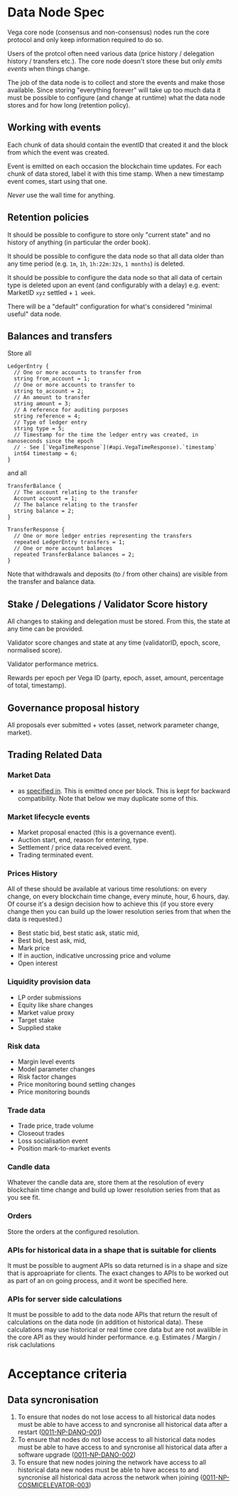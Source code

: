 # Data Node Spec

Vega core node (consensus and non-consensus) nodes run the core protocol and only keep information required to do so. 

Users of the protcol often need various data (price history / delegation history / transfers etc.). The core node doesn't store these but only *emits events* when things change.

The job of the data node is to collect and store the events and make those available. Since storing "everything forever" will take up too much data it must be possible to configure (and change at runtime) what the data node stores and for how long (retention policy). 


## Working with events
Each chunk of data should contain the eventID that created it and the block from which the event was created.

Event is emitted on each occasion the blockchain time updates. For each chunk of data stored, label it with this time stamp. When a new timestamp event comes, start using that one. 

*Never* use the wall time for anything.

## Retention policies

It should be possible to configure to store only "current state" and no history of anything (in particular the order book). 

It should be possible to configure the data node so that all data older than any time period (e.g. `1m`, `1h`, `1h:22m:32s`, `1 months`) is deleted. 

It should be possible to configure the data node so that all data of certain type is deleted upon an event (and configurably with a delay) e.g. event: MarketID `xyz` settled + `1 week`. 

There will be a "default" configuration for what's considered "minimal useful" data node. 

## Balances and transfers

Store all
```
LedgerEntry {
  // One or more accounts to transfer from
  string from_account = 1;
  // One or more accounts to transfer to
  string to_account = 2;
  // An amount to transfer
  string amount = 3;
  // A reference for auditing purposes
  string reference = 4;
  // Type of ledger entry
  string type = 5;
  // Timestamp for the time the ledger entry was created, in nanoseconds since the epoch
  // - See [`VegaTimeResponse`](#api.VegaTimeResponse).`timestamp`
  int64 timestamp = 6;
}
```

and all
```
TransferBalance {
  // The account relating to the transfer
  Account account = 1;
  // The balance relating to the transfer
  string balance = 2;
}

TransferResponse {
  // One or more ledger entries representing the transfers
  repeated LedgerEntry transfers = 1;
  // One or more account balances
  repeated TransferBalance balances = 2;
}
```

Note that withdrawals and deposits (to / from other chains) are visible from the transfer and balance data. 


## Stake / Delegations / Validator Score history

All changes to staking and delegation must be stored. From this, the state at any time can be provided. 

Validator score changes and state at any time (validatorID, epoch, score, normalised score).

Validator performance metrics. 

Rewards per epoch per Vega ID (party, epoch, asset, amount, percentage of total, timestamp). 


## Governance proposal history

All proposals ever submitted + votes (asset, network parameter change, market).


## Trading Related Data

### Market Data
- as [specified in](0021-market-data-spec.md). This is emitted once per block. This is kept for backward compatibility. Note that below we may duplicate some of this. 

### Market lifecycle events

- Market proposal enacted (this is a governance event). 
- Auction start, end, reason for entering, type. 
- Settlement / price data received event. 
- Trading terminated event.

### Prices History

All of these should be available at various time resolutions: on every change, on every blockchain time change, every minute, hour, 6 hours, day. Of course it's a design decision how to achieve this (if you store every change then you can build up the lower resolution series from that when the data is requested.)

- Best static bid, best static ask, static mid,
- Best bid, best ask, mid,
- Mark price
- If in auction, indicative uncrossing price and volume 
- Open interest 

### Liquidity provision data

- LP order submissions
- Equity like share changes
- Market value proxy 
- Target stake
- Supplied stake

### Risk data

- Margin level events
- Model parameter changes
- Risk factor changes
- Price monitoring bound setting changes
- Price monitoring bounds

### Trade data

- Trade price, trade volume
- Closeout trades
- Loss socialisation event
- Position mark-to-market events

### Candle data

Whatever the candle data are, store them at the resolution of every blockchain time change and build up lower resolution series from that as you see fit. 

### Orders

Store the orders at the configured resolution. 

### APIs for historical data in a shape that is suitable for clients

It must be possible to augment APIs so data returned is in a shape and size that is approapriate for clients. The exact changes to APIs to be worked out as part of an on going process, and it wont be specified here.

### APIs for server side calculations

It must be possible to add to the data node APIs that return the result of calculations on the data node (in addition ot historical data). These calculations may use historical or real time core data but are not avalilble in the core API as they would hinder performance. e.g. Estimates / Margin / risk caclulations

# Acceptance criteria

## Data syncronisation

1. To ensure that nodes do not lose access to all historical data nodes must be able to have access to and syncronise all historical data after a restart (<a name="0011-NP-DANO-001" href="#0011-NP-DANO-001">0011-NP-DANO-001</a>)
1. To ensure that nodes do not lose access to all historical data nodes must be able to have access to and syncronise all historical data after a software upgrade  (<a name="0011-NP-DANO-002" href="#0011-NP-DANO-002">0011-NP-DANO-002</a>)
1. To ensure that new nodes joining the network have access to all historical data new nodes must be able to have access to and syncronise all historical data across the network when joining  (<a name="0011-NP-COSMICELEVATOR-003" href="#0011-NP-COSMICELEVATOR-003">0011-NP-COSMICELEVATOR-003</a>)